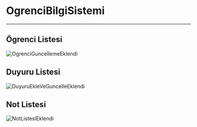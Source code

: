 # OgrenciBilgiSistemi
---
## Ögrenci Listesi
![OgrenciGuncellemeEklendi](https://user-images.githubusercontent.com/44196434/148135643-88ca94a4-b30d-44e9-9720-dd827c4af881.png)

## Duyuru Listesi
![DuyuruEkleVeGuncelleEklendi](https://user-images.githubusercontent.com/44196434/148462922-d001bbb5-7bd6-487e-b87e-95f3decc293b.png)

## Not Listesi
![NotListesiEklendi](https://user-images.githubusercontent.com/44196434/148617178-522e42fe-302f-4cab-ac4a-277eec72285a.png)

